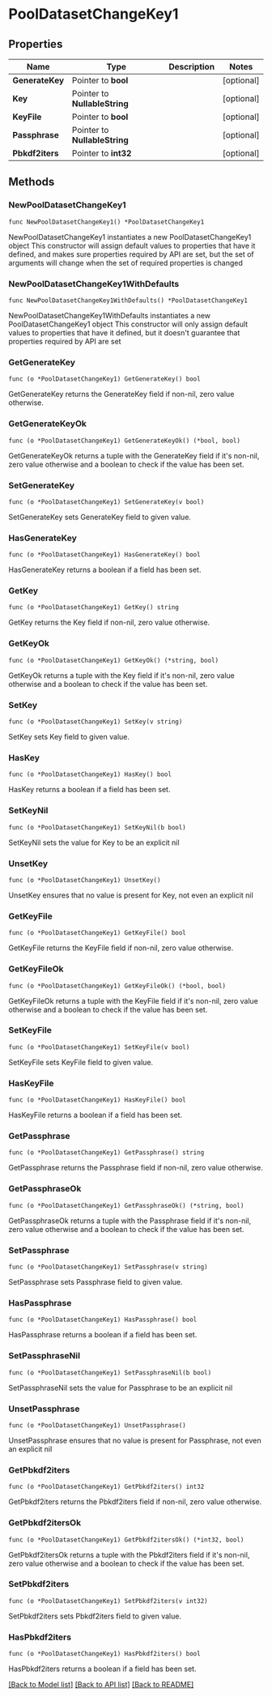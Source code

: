 # PoolDatasetChangeKey1

## Properties

Name | Type | Description | Notes
------------ | ------------- | ------------- | -------------
**GenerateKey** | Pointer to **bool** |  | [optional] 
**Key** | Pointer to **NullableString** |  | [optional] 
**KeyFile** | Pointer to **bool** |  | [optional] 
**Passphrase** | Pointer to **NullableString** |  | [optional] 
**Pbkdf2iters** | Pointer to **int32** |  | [optional] 

## Methods

### NewPoolDatasetChangeKey1

`func NewPoolDatasetChangeKey1() *PoolDatasetChangeKey1`

NewPoolDatasetChangeKey1 instantiates a new PoolDatasetChangeKey1 object
This constructor will assign default values to properties that have it defined,
and makes sure properties required by API are set, but the set of arguments
will change when the set of required properties is changed

### NewPoolDatasetChangeKey1WithDefaults

`func NewPoolDatasetChangeKey1WithDefaults() *PoolDatasetChangeKey1`

NewPoolDatasetChangeKey1WithDefaults instantiates a new PoolDatasetChangeKey1 object
This constructor will only assign default values to properties that have it defined,
but it doesn't guarantee that properties required by API are set

### GetGenerateKey

`func (o *PoolDatasetChangeKey1) GetGenerateKey() bool`

GetGenerateKey returns the GenerateKey field if non-nil, zero value otherwise.

### GetGenerateKeyOk

`func (o *PoolDatasetChangeKey1) GetGenerateKeyOk() (*bool, bool)`

GetGenerateKeyOk returns a tuple with the GenerateKey field if it's non-nil, zero value otherwise
and a boolean to check if the value has been set.

### SetGenerateKey

`func (o *PoolDatasetChangeKey1) SetGenerateKey(v bool)`

SetGenerateKey sets GenerateKey field to given value.

### HasGenerateKey

`func (o *PoolDatasetChangeKey1) HasGenerateKey() bool`

HasGenerateKey returns a boolean if a field has been set.

### GetKey

`func (o *PoolDatasetChangeKey1) GetKey() string`

GetKey returns the Key field if non-nil, zero value otherwise.

### GetKeyOk

`func (o *PoolDatasetChangeKey1) GetKeyOk() (*string, bool)`

GetKeyOk returns a tuple with the Key field if it's non-nil, zero value otherwise
and a boolean to check if the value has been set.

### SetKey

`func (o *PoolDatasetChangeKey1) SetKey(v string)`

SetKey sets Key field to given value.

### HasKey

`func (o *PoolDatasetChangeKey1) HasKey() bool`

HasKey returns a boolean if a field has been set.

### SetKeyNil

`func (o *PoolDatasetChangeKey1) SetKeyNil(b bool)`

 SetKeyNil sets the value for Key to be an explicit nil

### UnsetKey
`func (o *PoolDatasetChangeKey1) UnsetKey()`

UnsetKey ensures that no value is present for Key, not even an explicit nil
### GetKeyFile

`func (o *PoolDatasetChangeKey1) GetKeyFile() bool`

GetKeyFile returns the KeyFile field if non-nil, zero value otherwise.

### GetKeyFileOk

`func (o *PoolDatasetChangeKey1) GetKeyFileOk() (*bool, bool)`

GetKeyFileOk returns a tuple with the KeyFile field if it's non-nil, zero value otherwise
and a boolean to check if the value has been set.

### SetKeyFile

`func (o *PoolDatasetChangeKey1) SetKeyFile(v bool)`

SetKeyFile sets KeyFile field to given value.

### HasKeyFile

`func (o *PoolDatasetChangeKey1) HasKeyFile() bool`

HasKeyFile returns a boolean if a field has been set.

### GetPassphrase

`func (o *PoolDatasetChangeKey1) GetPassphrase() string`

GetPassphrase returns the Passphrase field if non-nil, zero value otherwise.

### GetPassphraseOk

`func (o *PoolDatasetChangeKey1) GetPassphraseOk() (*string, bool)`

GetPassphraseOk returns a tuple with the Passphrase field if it's non-nil, zero value otherwise
and a boolean to check if the value has been set.

### SetPassphrase

`func (o *PoolDatasetChangeKey1) SetPassphrase(v string)`

SetPassphrase sets Passphrase field to given value.

### HasPassphrase

`func (o *PoolDatasetChangeKey1) HasPassphrase() bool`

HasPassphrase returns a boolean if a field has been set.

### SetPassphraseNil

`func (o *PoolDatasetChangeKey1) SetPassphraseNil(b bool)`

 SetPassphraseNil sets the value for Passphrase to be an explicit nil

### UnsetPassphrase
`func (o *PoolDatasetChangeKey1) UnsetPassphrase()`

UnsetPassphrase ensures that no value is present for Passphrase, not even an explicit nil
### GetPbkdf2iters

`func (o *PoolDatasetChangeKey1) GetPbkdf2iters() int32`

GetPbkdf2iters returns the Pbkdf2iters field if non-nil, zero value otherwise.

### GetPbkdf2itersOk

`func (o *PoolDatasetChangeKey1) GetPbkdf2itersOk() (*int32, bool)`

GetPbkdf2itersOk returns a tuple with the Pbkdf2iters field if it's non-nil, zero value otherwise
and a boolean to check if the value has been set.

### SetPbkdf2iters

`func (o *PoolDatasetChangeKey1) SetPbkdf2iters(v int32)`

SetPbkdf2iters sets Pbkdf2iters field to given value.

### HasPbkdf2iters

`func (o *PoolDatasetChangeKey1) HasPbkdf2iters() bool`

HasPbkdf2iters returns a boolean if a field has been set.


[[Back to Model list]](../README.md#documentation-for-models) [[Back to API list]](../README.md#documentation-for-api-endpoints) [[Back to README]](../README.md)


